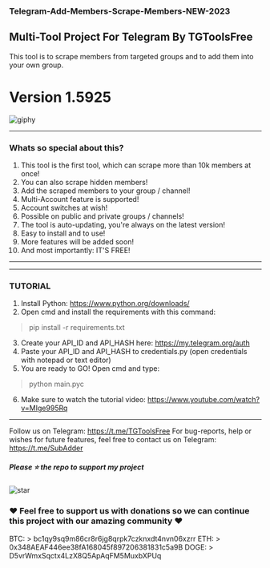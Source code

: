 ### Telegram-Add-Members-Scrape-Members-NEW-2023
## Multi-Tool Project For Telegram By TGToolsFree
This tool is to scrape members from targeted groups and to add them into your own group.

# Version 1.5925

![giphy](https://user-images.githubusercontent.com/118540164/203226968-5e426f3a-7124-4750-b6f5-63ffcb36eabb.gif)

***
### Whats so special about this?
1. This tool is the first tool, which can scrape more than 10k members at once!
2. You can also scrape hidden members!
3. Add the scraped members to your group / channel!
4. Multi-Account feature is supported!
5. Account switches at wish!
6. Possible on public and private groups / channels!
7. The tool is auto-updating, you're always on the latest version!
8. Easy to install and to use!
9. More features will be added soon!
10. And most importantly: IT'S FREE!
***

***
### TUTORIAL
1. Install Python: https://www.python.org/downloads/
2. Open cmd and install the requirements with this command:
> pip install -r requirements.txt
3. Create your API_ID and API_HASH here: https://my.telegram.org/auth
4. Paste your API_ID and API_HASH to credentials.py (open credentials with notepad or text editor)
5. You are ready to GO! Open cmd and type: 
> python main.pyc
6. Make sure to watch the tutorial video: https://www.youtube.com/watch?v=MIge995Rq
***

Follow us on Telegram: https://t.me/TGToolsFree For bug-reports, help or wishes for future features, feel free to contact us on Telegram: https://t.me/SubAdder
##### Please ⭐ the repo to support my project
![star](https://cdn.discordapp.com/attachments/975036883958636557/975057102097743973/unknown.png)
### ❤️ Feel free to support us with donations so we can continue this project with our amazing community ❤️
BTC: > bc1qy9sq9m86cr8r6jg8qrpk7czknxdt4nvn06xzrr
ETH: > 0x348AEAF446ee38fA168045f897206381831c5a9B
DOGE: > D5vrWmxSqctx4LzX8Q5ApAqFM5MuxbXPUq
